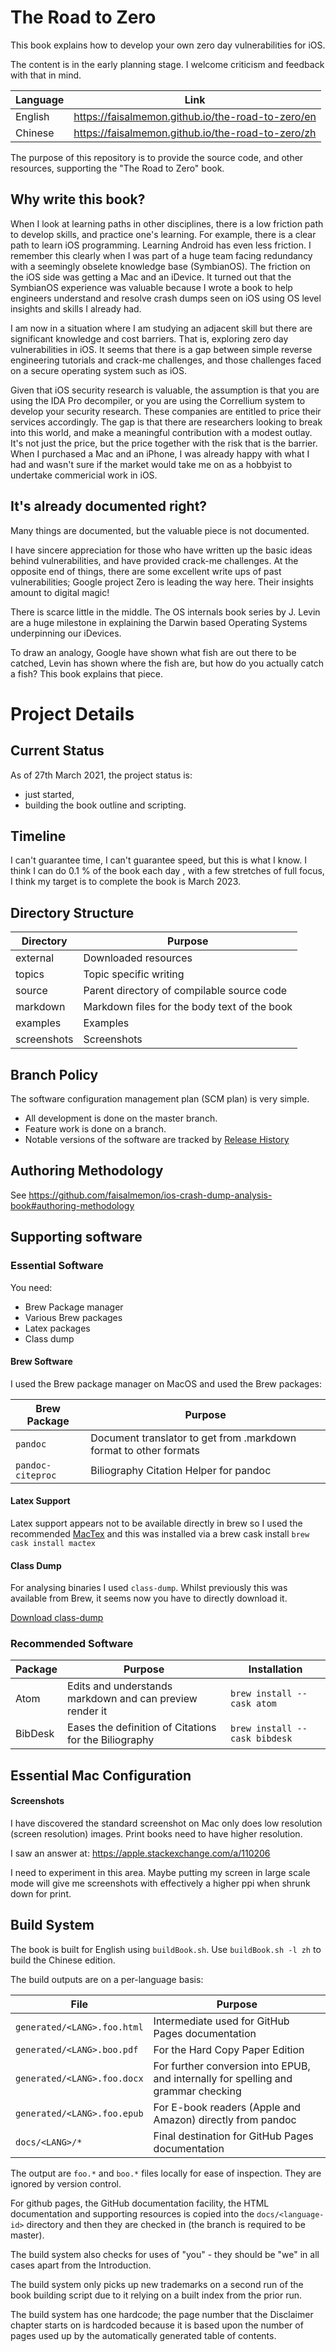 # The Road to Zero

This book explains how to develop your own zero day vulnerabilities for iOS.

The content is in the early planning stage.  I welcome criticism and feedback with that in mind.

Language | Link
-- | --
English | https://faisalmemon.github.io/the-road-to-zero/en
Chinese | https://faisalmemon.github.io/the-road-to-zero/zh

The purpose of this repository is to provide the source code, and other resources, supporting the "The Road to Zero" book.

## Why write this book?

When I look at learning paths in other disciplines, there is a low friction path to develop skills, and practice one's learning.  For example, there is a clear path to learn iOS programming.  Learning Android has even less friction.  I remember this clearly when I was part of a huge team facing redundancy with a seemingly obselete knowledge base (SymbianOS).  The friction on the iOS side was getting a Mac and an iDevice.  It turned out that the SymbianOS experience was valuable because I wrote a book to help engineers understand and resolve crash dumps seen on iOS using OS level insights and skills I already had.

I am now in a situation where I am studying an adjacent skill but there are significant knowledge and cost barriers.  That is, exploring zero day vulnerabilities in iOS. It seems that there is a gap between simple reverse engineering tutorials and crack-me challenges, and those challenges faced on a secure operating system such as iOS.  

Given that iOS security research is valuable, the assumption is that you are using the IDA Pro decompiler, or you are using the Correllium system to develop your security research.  These companies are entitled to price their services accordingly.  The gap is that there are researchers looking to break into this world, and make a meaningful contribution with a modest outlay.  It's not just the price, but the price together with the risk that is the barrier.  When I purchased a Mac and an iPhone, I was already happy with what I had and wasn't sure if the market would take me on as a hobbyist to undertake commericial work in iOS.

## It's already documented right?

Many things are documented, but the valuable piece is not documented.

I have sincere appreciation for those who have written up the basic ideas behind vulnerabilities, and have provided crack-me challenges.  At the opposite end of things, there are some excellent write ups of past vulnerabilities;  Google project Zero is leading the way here.  Their insights amount to digital magic!

There is scarce little in the middle.  The OS internals book series by J. Levin are a huge milestone in explaining the Darwin based Operating Systems underpinning our iDevices.

To draw an analogy, Google have shown what fish are out there to be catched, Levin has shown where the fish are, but how do you actually catch a fish?  This book explains that piece.

# Project Details

## Current Status

As of 27th March 2021, the project status is:
- just started,
- building the book outline and scripting.

## Timeline

I can't guarantee time, I can't guarantee speed, but this is what I know.  I think I can do 0.1 % of the book each day , with a few stretches of full focus, I think my target is to complete the book is March 2023.

## Directory Structure

Directory | Purpose
----------| -------
external | Downloaded resources
topics | Topic specific writing
source | Parent directory of compilable source code
markdown | Markdown files for the body text of the book
examples | Examples
screenshots | Screenshots

## Branch Policy

The software configuration management plan (SCM plan) is very simple.
- All development is done on the master branch.
- Feature work is done on a branch.
- Notable versions of the software are tracked by [Release History](./release/releaseHistory.md)

## Authoring Methodology

See https://github.com/faisalmemon/ios-crash-dump-analysis-book#authoring-methodology

## Supporting software

### Essential Software

You need:
- Brew Package manager
- Various Brew packages
- Latex packages
- Class dump

#### Brew Software

I used the Brew package manager on MacOS and used the Brew packages:

Brew Package | Purpose
--|--
`pandoc` | Document translator to get from .markdown format to other formats
`pandoc-citeproc` | Biliography Citation Helper for pandoc

#### Latex Support

Latex support appears not to be available directly in brew so I used the recommended [MacTex](https://www.tug.org/mactex/) and this was installed via a brew cask install
`brew cask install mactex`

#### Class Dump

For analysing binaries I used `class-dump`.  Whilst previously this was available from Brew, it seems now you have to directly download it.

[Download class-dump](http://stevenygard.com/projects/class-dump/)


### Recommended Software

Package | Purpose | Installation
--|--|--
Atom|Edits and understands markdown and can preview render it | `brew install --cask atom`
BibDesk | Eases the definition of Citations for the Biliography | `brew install --cask bibdesk`

## Essential Mac Configuration

#### Screenshots

I have discovered the standard screenshot on Mac only does low resolution (screen resolution) images.  Print books need to have higher resolution.

I saw an answer at: https://apple.stackexchange.com/a/110206

I need to experiment in this area.  Maybe putting my screen in large scale mode will give me screenshots with effectively a higher ppi when shrunk down for print.

## Build System

The book is built for English using `buildBook.sh`.  Use `buildBook.sh -l zh` to build the Chinese edition.

The build outputs are on a per-language basis:

File | Purpose
--|--
`generated/<LANG>.foo.html` | Intermediate used for GitHub Pages documentation
`generated/<LANG>.boo.pdf` | For the Hard Copy Paper Edition
`generated/<LANG>.foo.docx` | For further conversion into EPUB, and internally for spelling and grammar checking
`generated/<LANG>.foo.epub` | For E-book readers (Apple and Amazon) directly from pandoc
`docs/<LANG>/*` | Final destination for GitHub Pages documentation

The output are `foo.*` and `boo.*` files locally for ease of inspection.  They are ignored by version control.

For github pages, the GitHub documentation facility, the HTML documentation and supporting resources is copied into the `docs/<language-id>` directory and then they are checked in (the branch is required to be master).

The build system also checks for uses of "you" - they should be "we" in all cases apart from the Introduction.

The build system only picks up new trademarks on a second run of the book building script due to it relying on a built index from the prior run.

The build system has one hardcode; the page number that the Disclaimer chapter starts on is hardcoded because it is based upon the number of pages used up by the automatically generated table of contents.
